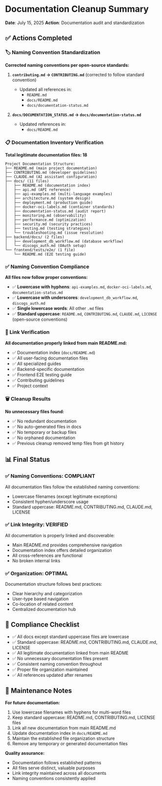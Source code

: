 # Documentation Cleanup Summary

**Date**: July 15, 2025
**Action**: Documentation audit and standardization

## ✅ Actions Completed

### 🏷️ Naming Convention Standardization
**Corrected naming conventions per open-source standards:**

1. **`contributing.md` → `CONTRIBUTING.md`** (corrected to follow standard convention)
   - Updated all references in:
     - `README.md`
     - `docs/README.md`
     - `docs/documentation-status.md`

2. **`docs/DOCUMENTATION_STATUS.md` → `docs/documentation-status.md`**
   - Updated references in:
     - `docs/README.md`

### 📋 Documentation Inventory Verification
**Total legitimate documentation files: 18**

```
Project Documentation Structure:
├── README.md (main project documentation)
├── CONTRIBUTING.md (developer guidelines)
├── CLAUDE.md (AI assistant configuration)
├── docs/ (11 files)
│   ├── README.md (documentation index)
│   ├── api.md (API reference)
│   ├── api-examples.md (multi-language examples)
│   ├── architecture.md (system design)
│   ├── deployment.md (production guide)
│   ├── docker-oci-labels.md (container standards)
│   ├── documentation-status.md (audit report)
│   ├── monitoring.md (observability)
│   ├── performance.md (optimization)
│   ├── security.md (security practices)
│   ├── testing.md (testing strategies)
│   └── troubleshooting.md (issue resolution)
├── backend/docs/ (2 files)
│   ├── development_db_workflow.md (database workflow)
│   └── discogs_auth.md (OAuth setup)
└── frontend/tests/e2e/ (1 file)
    └── README.md (E2E testing guide)
```

### ✅ Naming Convention Compliance
**All files now follow proper conventions:**
- ✅ **Lowercase with hyphens**: `api-examples.md`, `docker-oci-labels.md`, `documentation-status.md`
- ✅ **Lowercase with underscores**: `development_db_workflow.md`, `discogs_auth.md`
- ✅ **Single lowercase words**: All other `.md` files
- ✅ **Standard uppercase**: `README.md`, `CONTRIBUTING.md`, `CLAUDE.md`, `LICENSE` (open-source conventions)

### 🔗 Link Verification
**All documentation properly linked from main README.md:**
- ✅ Documentation index (`docs/README.md`)
- ✅ All user-facing documentation files
- ✅ All specialized guides
- ✅ Backend-specific documentation
- ✅ Frontend E2E testing guide
- ✅ Contributing guidelines
- ✅ Project context

### 🗑️ Cleanup Results
**No unnecessary files found:**
- ✅ No redundant documentation
- ✅ No auto-generated files in docs
- ✅ No temporary or backup files
- ✅ No orphaned documentation
- ✅ Previous cleanup removed temp files from git history

## 📊 Final Status

### ✅ Naming Conventions: COMPLIANT
All documentation files follow the established naming conventions:
- Lowercase filenames (except legitimate exceptions)
- Consistent hyphen/underscore usage
- Standard uppercase: README.md, CONTRIBUTING.md, CLAUDE.md, LICENSE

### ✅ Link Integrity: VERIFIED
All documentation is properly linked and discoverable:
- Main README.md provides comprehensive navigation
- Documentation index offers detailed organization
- All cross-references are functional
- No broken internal links

### ✅ Organization: OPTIMAL
Documentation structure follows best practices:
- Clear hierarchy and categorization
- User-type based navigation
- Co-location of related content
- Centralized documentation hub

## 🎯 Compliance Checklist

- ✅ All docs except standard uppercase files are lowercase
- ✅ Standard uppercase: README.md, CONTRIBUTING.md, CLAUDE.md, LICENSE
- ✅ All legitimate documentation linked from main README
- ✅ No unnecessary documentation files present
- ✅ Consistent naming convention throughout
- ✅ Proper file organization maintained
- ✅ All references updated after renames

## 🔄 Maintenance Notes

**For future documentation:**
1. Use lowercase filenames with hyphens for multi-word files
2. Keep standard uppercase: README.md, CONTRIBUTING.md, LICENSE files
3. Link all new documentation from main README.md
4. Update documentation index in `docs/README.md`
5. Maintain the established file organization structure
6. Remove any temporary or generated documentation files

**Quality assurance:**
- Documentation follows established patterns
- All files serve distinct, valuable purposes
- Link integrity maintained across all documents
- Naming conventions consistently applied
